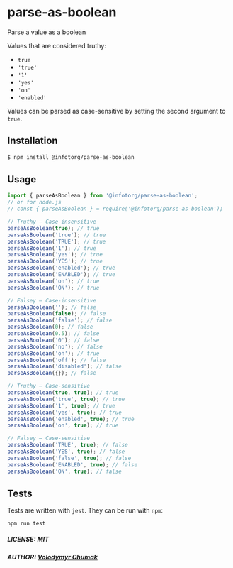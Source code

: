 # parse-as-boolean

Parse a value as a boolean

Values that are considered truthy:

- `true`
- `'true'`
- `'1'`
- `'yes'`
- `'on'`
- `'enabled'`

Values can be parsed as case-sensitive by setting the second argument to `true`.

## Installation

```bash
$ npm install @infotorg/parse-as-boolean
```

## Usage

```javascript
import { parseAsBoolean } from '@infotorg/parse-as-boolean';
// or for node.js
// const { parseAsBoolean } = require('@infotorg/parse-as-boolean');

// Truthy – Case-insensitive
parseAsBoolean(true); // true
parseAsBoolean('true'); // true
parseAsBoolean('TRUE'); // true
parseAsBoolean('1'); // true
parseAsBoolean('yes'); // true
parseAsBoolean('YES'); // true
parseAsBoolean('enabled'); // true
parseAsBoolean('ENABLED'); // true
parseAsBoolean('on'); // true
parseAsBoolean('ON'); // true

// Falsey – Case-insensitive
parseAsBoolean(''); // false
parseAsBoolean(false); // false
parseAsBoolean('false'); // false
parseAsBoolean(0); // false
parseAsBoolean(0.5); // false
parseAsBoolean('0'); // false
parseAsBoolean('no'); // false
parseAsBoolean('on'); // true
parseAsBoolean('off'); // false
parseAsBoolean('disabled'); // false
parseAsBoolean({}); // false

// Truthy – Case-sensitive
parseAsBoolean(true, true); // true
parseAsBoolean('true', true); // true
parseAsBoolean('1', true); // true
parseAsBoolean('yes', true); // true
parseAsBoolean('enabled', true); // true
parseAsBoolean('on', true); // true

// Falsey – Case-sensitive
parseAsBoolean('TRUE', true); // false
parseAsBoolean('YES', true); // false
parseAsBoolean('false', true); // false
parseAsBoolean('ENABLED', true); // false
parseAsBoolean('ON', true); // false
```

## Tests

Tests are written with `jest`. They can be run with `npm`:

```
npm run test
```

##### LICENSE: MIT

##### AUTHOR: [Volodymyr Chumak](https://github.com/coderua)
